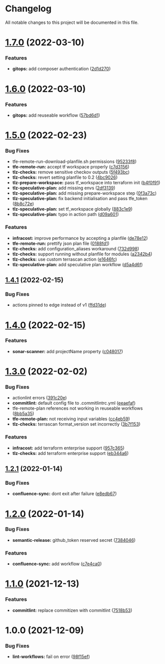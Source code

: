 # Changelog

All notable changes to this project will be documented in this file.

# [1.7.0](https://github.com/clickdealer/github-actions/compare/v1.6.0...v1.7.0) (2022-03-10)


### Features

* **gitops:** add composer authentication ([2d1d270](https://github.com/clickdealer/github-actions/commit/2d1d27069298b0745c3d82160eeae61048f6cee8))

# [1.6.0](https://github.com/clickdealer/github-actions/compare/v1.5.0...v1.6.0) (2022-03-10)


### Features

* **gitops:** add reuseable workflow ([57bd6d1](https://github.com/clickdealer/github-actions/commit/57bd6d122d6e621b09063a12518c0b283d62d65b))

# [1.5.0](https://github.com/clickdealer/github-actions/compare/v1.4.1...v1.5.0) (2022-02-23)


### Bug Fixes

* tfe-remote-run-download-planfile.sh permissions ([95233f8](https://github.com/clickdealer/github-actions/commit/95233f862e05f73cd75782870c94c6017808a330))
* **tfe-remote-run:** accept tf workspace properly ([c7d3156](https://github.com/clickdealer/github-actions/commit/c7d3156cd5187d4f59ea782a35fdd2b5d66ce54a))
* **tlz-checks:** remove sensitive checkov outputs ([5f493bc](https://github.com/clickdealer/github-actions/commit/5f493bcf152f7f9fe37dea36973a3fcf9e55e2ab))
* **tlz-checks:** revert setting planfile to 0.2 ([4bc9026](https://github.com/clickdealer/github-actions/commit/4bc9026f42f590f0bf1a033f8e15ba03fbad3296))
* **tlz-prepare-workspace:** pass tf_workspace into terraform init ([b4f0f91](https://github.com/clickdealer/github-actions/commit/b4f0f91e4aca33d8c19baaffeee079bb47546db9))
* **tlz-speculative-plan:** add missing envs ([2df3139](https://github.com/clickdealer/github-actions/commit/2df3139ac74cf4e484918e7490fa56c6e18925a3))
* **tlz-speculative-plan:** add missing prepare-workspace step ([0f3a73c](https://github.com/clickdealer/github-actions/commit/0f3a73ca834abbed54fb062b63df91062004ae47))
* **tlz-speculative-plan:** fix backend initialisation and pass tfe_token ([8b8c72e](https://github.com/clickdealer/github-actions/commit/8b8c72eb702deb7065a7b3b4350f7f682f80319e))
* **tlz-speculative-plan:** set tf_workspace globally ([883c1e9](https://github.com/clickdealer/github-actions/commit/883c1e9142dfaa2ced49332a79cb7e947cbe5f1e))
* **tlz-speculative-plan:** typo in action path ([d09a601](https://github.com/clickdealer/github-actions/commit/d09a601ed8a731d0cde5e9a6754af6926f40c821))


### Features

* **infracost:** improve performance by accepting a planfile ([de78e12](https://github.com/clickdealer/github-actions/commit/de78e12e345edb557cb39683c79f10723d062ab5))
* **tfe-remote-run:** prettify json plan file ([0188fd1](https://github.com/clickdealer/github-actions/commit/0188fd1195d5311175ace46dd0a786bcc7c1555f))
* **tlz-checks:** add configuration_aliases workaround ([732d998](https://github.com/clickdealer/github-actions/commit/732d99836aed55ad92fe2bb1289b1966cb8bf34f))
* **tlz-checks:** support running without planfile for modules ([a2342b4](https://github.com/clickdealer/github-actions/commit/a2342b4ed94b4cba4971e6d0c38c50a969587e37))
* **tlz-checks:** use custom terrascan action ([e1646fc](https://github.com/clickdealer/github-actions/commit/e1646fc7accd9ed70e54d770e209a4a1082775d1))
* **tlz-speculative-plan:** add speculative plan workflow ([d5a4d6f](https://github.com/clickdealer/github-actions/commit/d5a4d6f8c7277c963e7380a4561d52ca9a782e6f))

## [1.4.1](https://github.com/clickdealer/github-actions/compare/v1.4.0...v1.4.1) (2022-02-15)


### Bug Fixes

* actions pinned to edge instead of v1 ([ffd31de](https://github.com/clickdealer/github-actions/commit/ffd31de0d911b0f4fa816e114629c27a2e1ecbcb))

# [1.4.0](https://github.com/clickdealer/github-actions/compare/v1.3.0...v1.4.0) (2022-02-15)


### Features

* **sonar-scanner:** add projectName property ([c048017](https://github.com/clickdealer/github-actions/commit/c04801722b3ebe1c13d17c1fb1c22ee3cf02c195))

# [1.3.0](https://github.com/clickdealer/github-actions/compare/v1.2.1...v1.3.0) (2022-02-02)


### Bug Fixes

* actionlint errors ([391c20e](https://github.com/clickdealer/github-actions/commit/391c20e508b0972355bac40369966f85b376b140))
* **commitlint:** default config file to .commitlintrc.yml ([eeaefaf](https://github.com/clickdealer/github-actions/commit/eeaefaf2fb4a728a7565485a7080c301f4a43200))
* tfe-remote-plan references not working in reuseable workflows ([8bb5a35](https://github.com/clickdealer/github-actions/commit/8bb5a35c15c67baf17899868e979169b33e4b221))
* **tfe-remote-plan:** not receiving input variables ([cc4eb59](https://github.com/clickdealer/github-actions/commit/cc4eb599a40e244d324eb5dcc426dd282daf24e6))
* **tlz-checks:** terrascan format_version set incorrectly ([3b7f153](https://github.com/clickdealer/github-actions/commit/3b7f153355b742f6758432e41f9d99b795311fe2))


### Features

* **infracost:** add terraform enterprise support ([957c365](https://github.com/clickdealer/github-actions/commit/957c365f29a9c204185442e4c1b6046816fb4e62))
* **tlz-checks:** add terraform enterprise support ([eb344a6](https://github.com/clickdealer/github-actions/commit/eb344a66fafddbe07f070e654d08b15b6a737bc3))

## [1.2.1](https://github.com/clickdealer/github-actions/compare/v1.2.0...v1.2.1) (2022-01-14)


### Bug Fixes

* **confluence-sync:** dont exit after failure ([e8edb67](https://github.com/clickdealer/github-actions/commit/e8edb67f500341731afc01fdc231a76f6a4210c4))

# [1.2.0](https://github.com/clickdealer/github-actions/compare/v1.1.0...v1.2.0) (2022-01-14)


### Bug Fixes

* **semantic-release:** github_token reserved secret ([7384046](https://github.com/clickdealer/github-actions/commit/7384046cbe1efea37c5c565c718e077e42a08e58))


### Features

* **confluence-sync:** add workflow ([c7e4ca0](https://github.com/clickdealer/github-actions/commit/c7e4ca0e24315b0888e28450b646a7249fac21f6))

# [1.1.0](https://github.com/clickdealer/github-actions/compare/v1.0.0...v1.1.0) (2021-12-13)


### Features

* **commitlint:** replace commitizen with commitlint ([7518b53](https://github.com/clickdealer/github-actions/commit/7518b53604f5b6cfdc92a7d38aa24c23f61c371a))

# 1.0.0 (2021-12-09)


### Bug Fixes

* **lint-workflows:** fail on error ([98f15ef](https://github.com/clickdealer/github-actions/commit/98f15efa8d4d5a7af08e6a51964b49e9280a131a))
